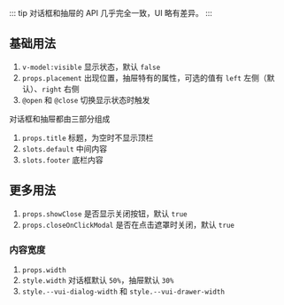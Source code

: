 ::: tip
对话框和抽屉的 API 几乎完全一致，UI 略有差异。
:::

## 基础用法

1. `v-model:visible` 显示状态，默认 `false`
2. `props.placement` 出现位置，抽屉特有的属性，可选的值有 `left` 左侧（默认）、`right` 右侧
3. `@open` 和 `@close` 切换显示状态时触发

对话框和抽屉都由三部分组成

1.  `props.title` 标题，为空时不显示顶栏
2.  `slots.default` 中间内容
3.  `slots.footer` 底栏内容

<preview path="@docs/component/dialog/demos/basic.vue"></preview>

## 更多用法

1. `props.showClose` 是否显示关闭按钮，默认 `true`
2. `props.closeOnClickModal` 是否在点击遮罩时关闭，默认 `true`

<preview path="@docs/component/dialog/demos/more.vue"></preview>

<!--@include: @/component/@parts/props-style.md-->

### 内容宽度

1. `props.width`
2. `style.width` 对话框默认 `50%`，抽屉默认 `30%`
3. `style.--vui-dialog-width` 和 `style.--vui-drawer-width`

<preview path="@docs/component/dialog/demos/width.vue"></preview>
